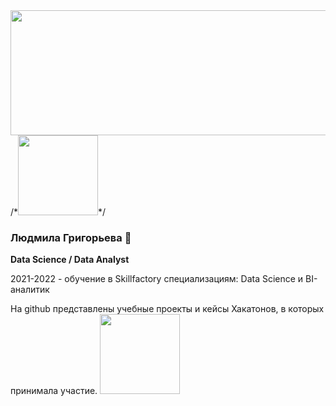 <img src="https://user-images.githubusercontent.com/76423315/188373311-1c42c607-bbe5-449e-b4db-0d445a5bdeb3.jpg" width="2000" height="200"/>
/*<img src="https://user-images.githubusercontent.com/76423315/188371589-b7093d58-6e60-4b13-aa54-43f877ac597a.jpg" width="128"/>*/

### Людмила Григорьева 🌱

<!--
**LudmilaGR/LudmilaGR** is a ✨ _special_ ✨ repository because its `README.md` (this file) appears on your GitHub profile.

Here are some ideas to get you started:
👋
- 🔭 I’m currently working on ...
- 🌱 I’m currently learning ...
- 👯 I’m looking to collaborate on ...
- 🤔 I’m looking for help with ...
- 💬 Ask me about ...
- 📫 How to reach me: ...
- 😄 Pronouns: ...
- ⚡ Fun fact: ...
-->
**Data Science / Data Аnalyst**

2021-2022 - обучение в Skillfactory специализациям: Data Science и BI-аналитик

На github представлены учебные проекты и кейсы Хакатонов, в которых принимала участие. 
<img src="https://user-images.githubusercontent.com/76423315/188371589-b7093d58-6e60-4b13-aa54-43f877ac597a.jpg" width="128" float="right"/>
